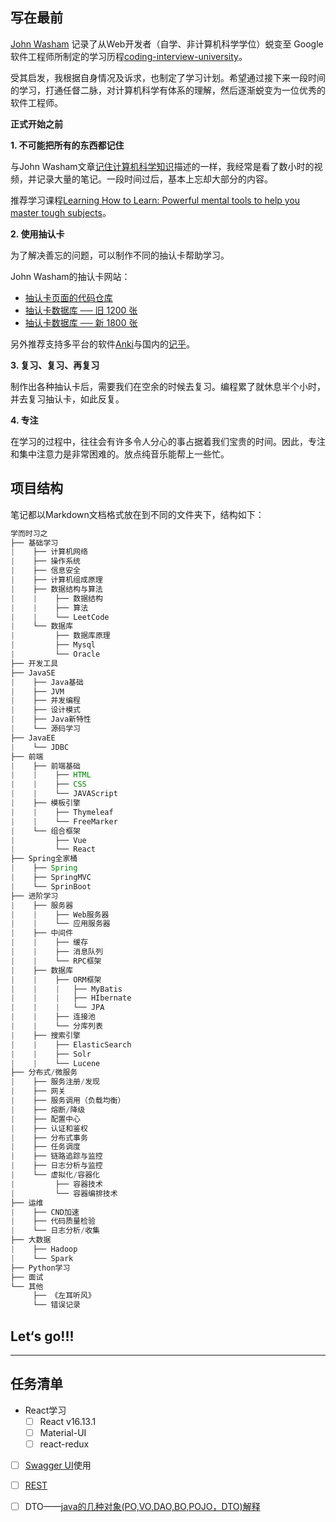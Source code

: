 ## 写在最前 

[John Washam](https://startupnextdoor.com/author/john/) 记录了从Web开发者（自学、非计算机科学学位）蜕变至 Google软件工程师所制定的学习历程[coding-interview-university](https://github.com/jwasham/coding-interview-university)。

受其启发，我根据自身情况及诉求，也制定了学习计划。希望通过接下来一段时间的学习，打通任督二脉，对计算机科学有体系的理解，然后逐渐蜕变为一位优秀的软件工程师。

**正式开始之前**

**1. 不可能把所有的东西都记住**

与John Washam文章[记住计算机科学知识](https://startupnextdoor.com/retaining-computer-science-knowledge/)描述的一样，我经常是看了数小时的视频，并记录大量的笔记。一段时间过后，基本上忘却大部分的内容。

推荐学习课程[Learning How to Learn: Powerful mental tools to help you master tough subjects](https://www.coursera.org/learn/learning-how-to-learn)。

**2. 使用抽认卡**

为了解决善忘的问题，可以制作不同的抽认卡帮助学习。

John Washam的抽认卡网站：

- [抽认卡页面的代码仓库](https://github.com/jwasham/computer-science-flash-cards)
- [抽认卡数据库 ── 旧 1200 张](https://github.com/jwasham/computer-science-flash-cards/blob/master/cards-jwasham.db)
- [抽认卡数据库 ── 新 1800 张](https://github.com/jwasham/computer-science-flash-cards/blob/master/cards-jwasham-extreme.db)

另外推荐支持多平台的软件[Anki](http://ankisrs.net/)与国内的[记乎](http://www.geefoo.cn/)。

**3. 复习、复习、再复习**

制作出各种抽认卡后，需要我们在空余的时候去复习。编程累了就休息半个小时，并去复习抽认卡，如此反复。

**4. 专注**

在学习的过程中，往往会有许多令人分心的事占据着我们宝贵的时间。因此，专注和集中注意力是非常困难的。放点纯音乐能帮上一些忙。

## 项目结构

笔记都以Markdown文档格式放在到不同的文件夹下，结构如下：

```java
学而时习之
├── 基础学习
|    ├── 计算机网络
|    ├── 操作系统
|    ├── 信息安全
|    ├── 计算机组成原理
|    ├── 数据结构与算法
|    |	  ├── 数据结构
|    |	  ├── 算法
|    |	  └── LeetCode
|    └── 数据库
|     	  ├── 数据库原理
|     	  ├── Mysql
|     	  └── Oracle
├── 开发工具
├── JavaSE
|    ├── Java基础
|    ├── JVM
|    ├── 并发编程
|    ├── 设计模式
|    ├── Java新特性
|    └── 源码学习
├── JavaEE
|	 └── JDBC
├── 前端
|    ├── 前端基础
|    |    ├── HTML
|    |    ├── CSS
|    |    └── JAVAScript
|    ├── 模板引擎
|    |    ├── Thymeleaf
|    |    └── FreeMarker
|    └── 组合框架
|    	  ├── Vue
|    	  └── React
├── Spring全家桶
|    ├── Spring
| 	 ├── SpringMVC
| 	 └── SprinBoot
├── 进阶学习
|    ├── 服务器
|    |	  ├── Web服务器
|    |	  └── 应用服务器
|    ├── 中间件
|    |	  ├── 缓存
|    |	  ├── 消息队列
|    |	  └── RPC框架
|    ├── 数据库
|    |	  ├── ORM框架
|    |    |	  ├── MyBatis
|    |    |	  ├── HIbernate
|    |    |	  └── JPA
|    |	  ├── 连接池
|    |	  └── 分库列表
|    ├── 搜索引擎
|    |	  ├── ElasticSearch
|    |	  ├── Solr
|    |	  └── Lucene
├── 分布式/微服务
|    ├── 服务注册/发现
|    ├── 网关
|    ├── 服务调用（负载均衡）
|    ├── 熔断/降级
|    ├── 配置中心
|    ├── 认证和鉴权
|    ├── 分布式事务
|    ├── 任务调度
|    ├── 链路追踪与监控    
|    ├── 日志分析与监控
|    └── 虚拟化/容器化
|    	  ├── 容器技术
|    	  └── 容器编排技术
├── 运维
|    ├── CND加速
|    ├── 代码质量检验
|    └── 日志分析/收集
├── 大数据
|    ├── Hadoop
|    └── Spark
├── Python学习
├── 面试
└── 其他
	 ├── 《左耳听风》  	
     └── 错误记录
```

## Let‘s go!!!

---

## 任务清单

* React学习
  * [ ] React v16.13.1
  * [ ] Material-UI
  * [ ] react-redux
* [ ] [Swagger UI]([http://docs.swagger.io/swagger-core/current/apidocs/index.html?io/swagger/annotations](http://docs.swagger.io/swagger-core/current/apidocs/index.html?io/swagger/annotations) )使用
* [ ] [REST](https://zhuanlan.zhihu.com/p/90367875)
* [ ] DTO——[java的几种对象(PO,VO,DAO,BO,POJO，DTO)解释](https://www.cnblogs.com/firstdream/archive/2012/04/13/2445582.html)





















